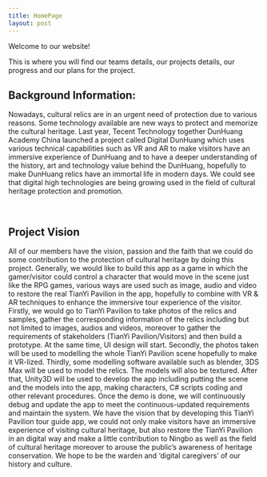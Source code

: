 ```yaml
---
title: HomePage
layout: post
---
```


Welcome to our website!

This is where you will find our teams details, our projects details, our progress and our plans for the project.

##	Background Information:
  Nowadays, cultural relics are in an urgent need of protection due to various reasons. Some technology available are new ways to protect and memorize the cultural heritage.
  Last year, Tecent Technology together DunHuang Academy China launched a project called Digital DunHuang which uses various technical capabilities such as VR and AR to make visitors have an immersive experience of DunHuang and to have a deeper understanding of the history, art and technology value behind the DunHuang, hopefully to make DunHuang relics have an immortal life in modern days.
We could see that digital high technologies are being growing used in the field of cultural heritage protection and promotion.

 
##	Project Vision 
  All of our members have the vision, passion and the faith that we could do some contribution to the protection of cultural heritage by doing this project.
  Generally, we would like to build this app as a game in which the gamer/visitor could control a character that would move in the scene just like the RPG games, various ways are used such as image, audio and video to restore the real TianYi Pavilion in the app, hopefully to combine with VR & AR techniques to enhance the immersive tour experience of the visitor. 
Firstly, we would go to TianYi Pavilion to take photos of the relics and samples, gather the corresponding information of the relics including but not limited to images, audios and videos, moreover to gather the requirements of stakeholders (TianYi Pavilion/Visitors) and then build a prototype.
  At the same time, UI design will start.
  Secondly, the photos taken will be used to modelling the whole TianYi Pavilion scene hopefully to make it VR-lized. 
  Thirdly, some modelling software available such as blender, 3DS Max will be used to model the relics. The models will also be textured. 
After that, Unity3D will be used to develop the app including putting the scene and the models into the app, making characters, C# scripts coding and other relevant procedures.
  Once the demo is done, we will continuously debug and update the app to meet the continuous-updated requirements and maintain the system. 
We have the vision that by developing this TianYi Pavilion tour guide app, we could not only make visitors have an immersive experience of visiting cultural heritage, but also restore the TianYi Pavilion in an digital way and make a little contribution to Ningbo as well as the field of cultural heritage moreover to arouse the public’s awareness of heritage conservation. 
We hope to be the warden and ‘digital caregivers’ of our history and culture.



